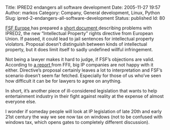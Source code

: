 Title: IPRED2 endangers all software development
Date: 2005-11-27 19:57
Author: markos
Category: Company, General development, Linux, Python
Slug: ipred-2-endangers-all-software-development
Status: published
Id: 80

<div>
 <p>
  <a href="http://www.fsfeurope.org">
   FSF Europe
  </a>
  has prepared a
  <a href="http://www.fsfeurope.org/projects/ipred2/ipred2.en.html">
   short document
  </a>
  describing problems with IPRED2, the new “Intellectual Property” rights directive from European Union. If passed, it could lead to jail sentences for intellectual property violators. Proposal doesn’t distinguish between kinds of intellectual property, but it does limit itself to sadly undefined willful infringement.
 </p>
 <p>
  Not being a lawyer makes it hard to judge, if FSF’s objections are valid. According to
  <a href="http://wiki.ffii.de/IpredEp051122En">
   a report
  </a>
  from FFII, big IP companies are not happy with it either. Directive’s proposal certainly leaves a lot to interpretation and FSF’s scenario doesn’t seem far fetched. Especially for those of us who’ve seen how difficult it can be for lawyers to agree on anything.
 </p>
 <p>
  In short, it’s another piece of ill-considered legislation that wants to help entertainment industry in their fight against reality at the expense of almost everyone else.
 </p>
 <p>
  I wonder if someday people will look at IP legislation of late 20th and early 21st century the way we see now tax on windows (not to be confused with windows tax, which opens gates to completely different discussion).
 </p>
</div>
